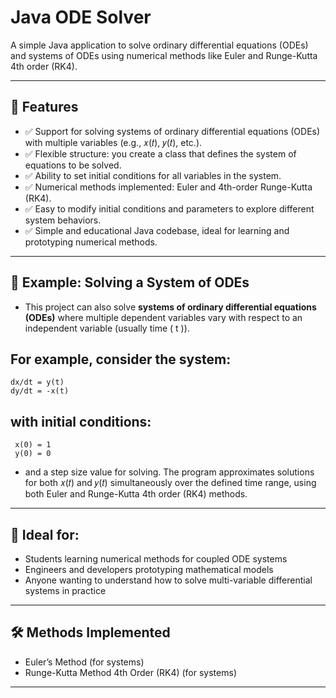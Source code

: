 # Java ODE Solver

A simple Java application to solve ordinary differential equations (ODEs) and systems of ODEs using numerical methods like Euler and Runge-Kutta 4th order (RK4).

---
## 🚀 Features
- ✅ Support for solving systems of ordinary differential equations (ODEs) with multiple variables (e.g., 𝑥(𝑡), 𝑦(𝑡), etc.).
- ✅ Flexible structure: you create a class that defines the system of equations to be solved.
- ✅ Ability to set initial conditions for all variables in the system.
- ✅ Numerical methods implemented: Euler and 4th-order Runge-Kutta (RK4).
- ✅ Easy to modify initial conditions and parameters to explore different system behaviors.
- ✅ Simple and educational Java codebase, ideal for learning and prototyping numerical methods.
---
## 📘 Example: Solving a System of ODEs
- This project can also solve **systems of ordinary differential equations (ODEs)** where multiple dependent variables vary with respect to an independent variable (usually time \( t \)).

## For example, consider the system:
    dx/dt = y(t)
    dy/dt = -x(t)

## with initial conditions:
     x(0) = 1
     y(0) = 0

- and a step size value for solving. The program approximates solutions for both 𝑥(𝑡) and 𝑦(𝑡) simultaneously over the defined time range, using both Euler and Runge-Kutta 4th order (RK4) methods.
    
---

## 🧠 Ideal for:

- Students learning numerical methods for coupled ODE systems
- Engineers and developers prototyping mathematical models
- Anyone wanting to understand how to solve multi-variable differential systems in practice

---

## 🛠️ Methods Implemented

- Euler’s Method (for systems)
- Runge-Kutta Method 4th Order (RK4) (for systems)

---
